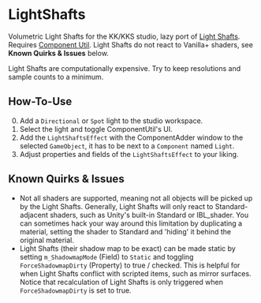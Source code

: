 # LightShafts

Volumetric Light Shafts for the KK/KKS studio, lazy port of [Light Shafts](https://github.com/robcupisz/LightShafts). Requires [Component Util](https://github.com/RSkoi/ComponentUtil). Light Shafts do not react to Vanilla+ shaders, see **Known Quirks & Issues** below.

Light Shafts are computationally expensive. Try to keep resolutions and sample counts to a minimum.

## How-To-Use

0. Add a `Directional` or `Spot` light to the studio workspace.
1. Select the light and toggle ComponentUtil's UI.
2. Add the `LightShaftsEffect` with the ComponentAdder window to the selected `GameObject`, it has to be next to a `Component` named `Light`.
3. Adjust properties and fields of the `LightShaftsEffect` to your liking.

## Known Quirks & Issues

- Not all shaders are supported, meaning not all objects will be picked up by the Light Shafts. Generally, Light Shafts will only react to Standard-adjacent shaders, such as Unity's built-in Standard or IBL_shader. You can sometimes hack your way around this limitation by duplicating a material, setting the shader to Standard and 'hiding' it behind the original material.
- Light Shafts (their shadow map to be exact) can be made static by setting `m_ShadowmapMode` (Field) to `Static` and toggling `ForceShadowmapDirty` (Property) to true / checked.  This is helpful for when Light Shafts conflict with scripted items, such as mirror surfaces. Notice that recalculation of Light Shafts is only triggered when `ForceShadowmapDirty` is set to true.
